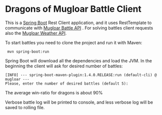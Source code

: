 # Dragons of Mugloar Battle Client

This is a [Spring Boot](https://spring.io/) Rest Client application, and it uses RestTemplate to communicate with [Mugloar Battle API](http://www.dragonsofmugloar.com/api) . For solving battles client requests also the [Mugloar Weather API](http://www.dragonsofmugloar.com/weather).

To start battles you need to clone the project and run it with Maven:

     mvn spring-boot:run
Spring Boot will download all the dependencies and load the JVM. 
In the beginning the client will ask for desired number of battles:

    [INFO] --- spring-boot-maven-plugin:1.4.0.RELEASE:run (default-cli) @ mugloar ---
    Please, enter the number of desired battles (default 5):

The average win-ratio for dragons is about 90%

Verbose battle log will be printed to console, and less verbose log will be saved to rolling file.
